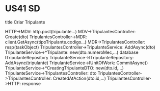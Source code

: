 # US41 SD
title Criar Tripulante

HTTP->MDV: http.post(tripulante...)
MDV->TripulantesController: Create(dto)
TripulantesController->MDR: client.GetAsync(tipoTripulante.codigo...)
MDR->TripulantesController: resp(taskObject)
TripulantesController->TripulanteService: AddAsync(dto)
TripulanteService->*Tripulante: new(dto.numeroMec,...)
database ITripulanteRepository
TripulanteService->ITripulanteRepository: AddAsync(tripulante)
TripulanteService->IUnitOfWork: CommitAsync()
TripulanteService->*CreatingTripulanteDTO: new(dto.id,...)
TripulanteService->TripulantesController: dto
TripulantesController->TripulantesController: CreatedAtAction(dto.id,...)
TripulantesController->HTTP: response